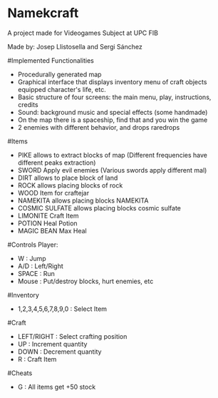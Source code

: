 # Namekcraft

A project made for Videogames Subject at UPC FIB

Made by: Josep Llistosella and Sergi Sánchez

#Implemented Functionalities
- Procedurally generated map
- Graphical interface that displays inventory menu of craft objects equipped character's life, etc.
- Basic structure of four screens: the main menu, play, instructions, credits
- Sound: background music and special effects (some handmade)
- On the map there is a spaceship, find that and you win the game
- 2 enemies with different behavior, and drops raredrops

#Items
    
- PIKE allows to extract blocks of map (Different frequencies have different peaks extraction)
- SWORD Apply evil enemies (Various swords apply different mal)
- DIRT allows to place block of land
- ROCK allows placing blocks of rock
- WOOD Item for craftejar
- NAMEKITA allows placing blocks NAMEKITA
- COSMIC SULFATE allows placing blocks cosmic sulfate
- LIMONITE Craft Item
- POTION Heal Potion 
- MAGIC BEAN Max Heal

#Controls
Player:
- W : Jump
- A/D : Left/Right
- SPACE : Run
- Mouse : Put/destroy blocks, hurt enemies, etc

#Inventory
- 1,2,3,4,5,6,7,8,9,0 : Select Item

#Craft
- LEFT/RIGHT : Select crafting position
- UP : Increment quantity
- DOWN : Decrement quantity
- R : Craft Item

#Cheats
- G : All items get +50 stock

